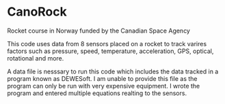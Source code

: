 # CanoRock
Rocket course in Norway funded by the Canadian Space Agency

This code uses data from 8 sensors placed on a rocket to track varires factors such as pressure, speed, temperature, acceleration, GPS, optical, rotational and more. 

A data file is nesssary to run this code which includes the data tracked in a program known as DEWESoft. 
I am unable to provide this file as the program can only be run with very expensive equipment. I wrote the program and entered multiple equations realting to the sensors. 


